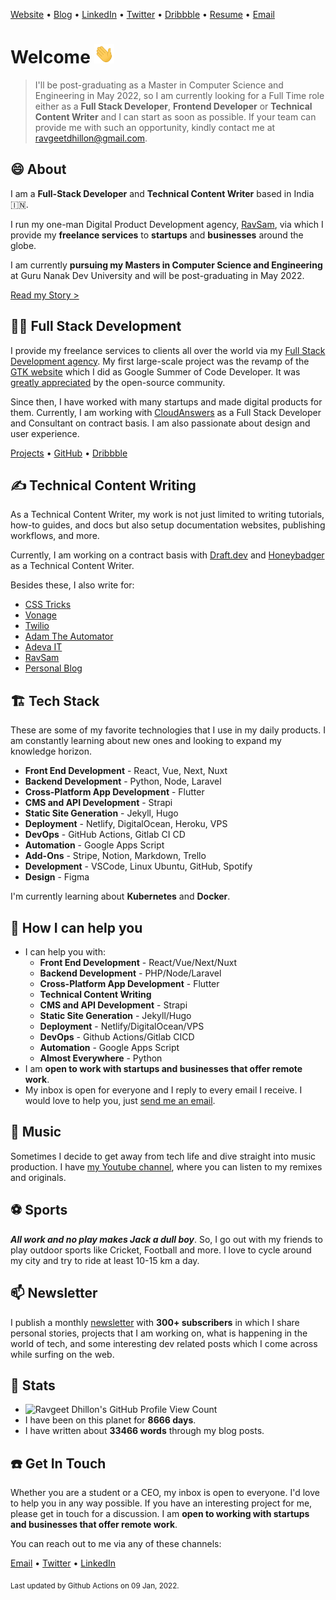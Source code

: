 [Website](https://www.ravgeet.in) &bull;
[Blog](https://blog.ravgeet.in/) &bull;
[LinkedIn](https://www.linkedin.com/in/ravgeetdhillon) &bull;
[Twitter](https://www.twitter.com/ravgeetdhillon) &bull;
[Dribbble](https://www.dribbble.com/ravgeetdhillon) &bull;
[Resume](https://www.ravgeet.in/resume/) &bull;
[Email](mailto:ravgeetdhillon@gmail.com)

# Welcome <img src="assets/wave.gif" width="32px">

> I'll be post-graduating as a Master in Computer Science and Engineering in May 2022, so I am currently looking for a Full Time role either as a **Full Stack Developer**, **Frontend Developer** or **Technical Content Writer** and I can start as soon as possible. If your team can provide me with such an opportunity, kindly contact me at ravgeetdhillon@gmail.com.

## 😄 About

I am a **Full-Stack Developer** and **Technical Content Writer** based in India 🇮🇳.

I run my one-man Digital Product Development agency, [RavSam](https://www.ravsam.in), via which I provide my **freelance services** to **startups** and **businesses** around the globe.

I am currently **pursuing my Masters in Computer Science and Engineering** at Guru Nanak Dev University and will be post-graduating in May 2022.

[Read my Story >](https://www.ravgeet.in/story/)

## 👨‍💻 Full Stack Development

I provide my freelance services to clients all over the world via my [Full Stack Development agency](https://www.ravsam.in). My first large-scale project was the revamp of the [GTK website](https://gtk.org) which I did as Google Summer of Code Developer. It was [greatly appreciated](https://twitter.com/GTKtoolkit/status/1230167481228107776) by the open-source community.

Since then, I have worked with many startups and made digital products for them.
Currently, I am working with [CloudAnswers](https://cloudanswers.com) as a Full Stack Developer and Consultant on contract basis. I am also passionate about design and user experience.

[Projects](https://www.ravgeet.in/projects/) &bull;
[GitHub](https://github.com/ravgeetdhillon) &bull;
[Dribbble](https://dribbble.com/ravgeetdhillon)

## ✍️ Technical Content Writing

As a Technical Content Writer, my work is not just limited to writing tutorials, how-to guides, and docs but also setup documentation websites, publishing workflows, and more.

Currently, I am working on a contract basis with [Draft.dev](https://draft.dev) and [Honeybadger](https://honeybadger.io) as a Technical Content Writer.

Besides these, I also write for:

- [CSS Tricks](https://css-tricks.com/author/ravgeetdhillon)
- [Vonage](https://learn.vonage.com/authors/ravgeet-dhillon/)
- [Twilio](https://www.twilio.com/blog/author/ravgeet_dhillon)
- [Adam The Automator](https://adamtheautomator.com/author/ravgeet-dhillon/)
- [Adeva IT](https://adevait.com/author/ravgeet-dhillon)
- [RavSam](https://www.ravsam.in/blog/)
- [Personal Blog](https://blog.ravgeet.in/)

## 🏗 Tech Stack

These are some of my favorite technologies that I use in my daily products. I am constantly learning about new ones and looking to expand my knowledge horizon.

- **Front End Development** - React, Vue, Next, Nuxt
- **Backend Development** - Python, Node, Laravel
- **Cross-Platform App Development** - Flutter
- **CMS and API Development** - Strapi
- **Static Site Generation** - Jekyll, Hugo
- **Deployment** - Netlify, DigitalOcean, Heroku, VPS
- **DevOps** - GitHub Actions, Gitlab CI CD
- **Automation** - Google Apps Script
- **Add-Ons** - Stripe, Notion, Markdown, Trello
- **Development** - VSCode, Linux Ubuntu, GitHub, Spotify
- **Design** - Figma

I'm currently learning about **Kubernetes** and **Docker**.

## 🤝 How I can help you

- I can help you with:
  - **Front End Development** - React/Vue/Next/Nuxt
  - **Backend Development** - PHP/Node/Laravel
  - **Cross-Platform App Development** - Flutter
  - **Technical Content Writing**
  - **CMS and API Development** - Strapi
  - **Static Site Generation** - Jekyll/Hugo
  - **Deployment** - Netlify/DigitalOcean/VPS
  - **DevOps** - Github Actions/Gitlab CICD
  - **Automation** - Google Apps Script
  - **Almost Everywhere** - Python
- I am **open to work with startups and businesses that offer remote work**.
- My inbox is open for everyone and I reply to every email I receive. I would love to help you, just [send me an email](mailto:ravgeetdhillon@gmail.com).

## 🎹 Music

Sometimes I decide to get away from tech life and dive straight into music production. I have [my Youtube channel](https://youtube.com/ravdmusic), where you can listen to my remixes and originals.

## ⚽️ Sports

***All work and no play makes Jack a dull boy***. So, I go out with my friends to play outdoor sports like Cricket, Football and more. I love to cycle around my city and try to ride at least 10-15 km a day.

## 📫 Newsletter

I publish a monthly [newsletter](https://www.ravsam.in/newsletter/) with **300+ subscribers** in which I share personal stories, projects that I am working on, what is happening in the world of tech, and some interesting dev related posts which I come across while surfing on the web.

## 🎯 Stats

- ![Ravgeet Dhillon's GitHub Profile View Count](https://komarev.com/ghpvc/?username=ravgeetdhillon)
- I have been on this planet for **8666 days**.
- I have written about **33466 words** through my blog posts.

## ☎️ Get In Touch

Whether you are a student or a CEO, my inbox is open to everyone. I'd love to help you in any way possible. If you have an interesting project for me, please get in touch for a discussion. I am **open to working with startups and businesses that offer remote work**.

You can reach out to me via any of these channels:

[Email](mailto:ravgeetdhillon@gmail.com) &bull;
[Twitter](https://www.twitter.com/ravgeetdhillon) &bull;
[LinkedIn](https://www.linkedin.com/in/ravgeetdhillon)

<sub>Last updated by Github Actions on 09 Jan, 2022.</sub>

